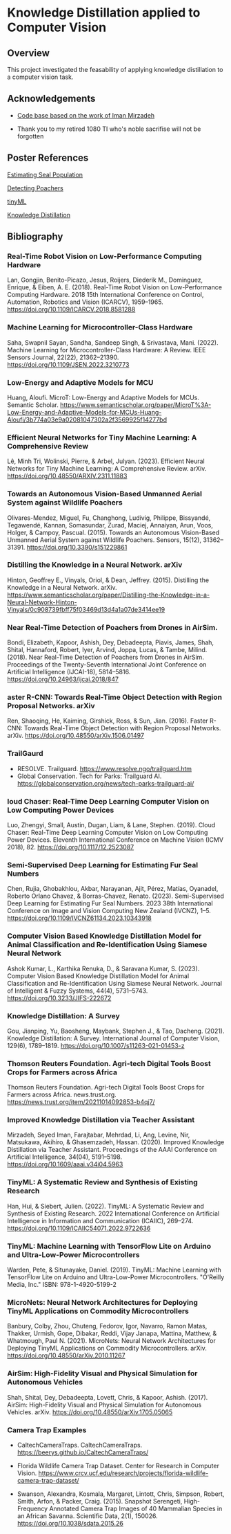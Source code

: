 
# Knowledge Distillation applied to Computer Vision

## Overview
This project investigated the feasability of applying knowledge distillation to a computer vision task.




## Acknowledgements

- [Code base based on the work of Iman Mirzadeh](https://github.com/imirzadeh/Teacher-Assistant-Knowledge-Distillation)

- Thank you to my retired 1080 TI who's noble sacrifise will not be forgotten
## Poster References

[Estimating Seal Population](#Semi-Supervised-Deep-Learning-for-Estimating-Fur-Seal-Numbers)

[Detecting Poachers](#TrailGaurd)

[tinyML](#TinyML-A-Systematic-Review-and-Synthesis-of-Existing-Research)

[Knowledge Distillation](#Improved-Knowledge-Distillation-via-Teacher-Assistant)


## Bibliography

### Real-Time Robot Vision on Low-Performance Computing Hardware 
Lan, Gongjin, Benito-Picazo, Jesus, Roijers, Diederik M., Dominguez, Enrique, & Eiben, A. E. (2018). Real-Time Robot Vision on Low-Performance Computing Hardware. 2018 15th International Conference on Control, Automation, Robotics and Vision (ICARCV), 1959–1965. https://doi.org/10.1109/ICARCV.2018.8581288

### Machine Learning for Microcontroller-Class Hardware
Saha, Swapnil Sayan, Sandha, Sandeep Singh, & Srivastava, Mani. (2022). Machine Learning for Microcontroller-Class Hardware: A Review. IEEE Sensors Journal, 22(22), 21362–21390. https://doi.org/10.1109/JSEN.2022.3210773

### Low-Energy and Adaptive Models for MCU
Huang, Aloufi. MicroT: Low-Energy and Adaptive Models for MCUs. Semantic Scholar. https://www.semanticscholar.org/paper/MicroT%3A-Low-Energy-and-Adaptive-Models-for-MCUs-Huang-Aloufi/3b774a03e9a02081047302a2f3569925f14277bd

### Efficient Neural Networks for Tiny Machine Learning: A Comprehensive Review
Lê, Minh Tri, Wolinski, Pierre, & Arbel, Julyan. (2023). Efficient Neural Networks for Tiny Machine Learning: A Comprehensive Review. arXiv. https://doi.org/10.48550/ARXIV.2311.11883

### Towards an Autonomous Vision-Based Unmanned Aerial System against Wildlife Poachers
Olivares-Mendez, Miguel, Fu, Changhong, Ludivig, Philippe, Bissyandé, Tegawendé, Kannan, Somasundar, Zurad, Maciej, Annaiyan, Arun, Voos, Holger, & Campoy, Pascual. (2015). Towards an Autonomous Vision-Based Unmanned Aerial System against Wildlife Poachers. Sensors, 15(12), 31362–31391. https://doi.org/10.3390/s151229861

### Distilling the Knowledge in a Neural Network. arXiv
Hinton, Geoffrey E., Vinyals, Oriol, & Dean, Jeffrey. (2015). Distilling the Knowledge in a Neural Network. arXiv. https://www.semanticscholar.org/paper/Distilling-the-Knowledge-in-a-Neural-Network-Hinton-Vinyals/0c908739fbff75f03469d13d4a1a07de3414ee19

### Near Real-Time Detection of Poachers from Drones in AirSim.
Bondi, Elizabeth, Kapoor, Ashish, Dey, Debadeepta, Piavis, James, Shah, Shital, Hannaford, Robert, Iyer, Arvind, Joppa, Lucas, & Tambe, Milind. (2018). Near Real-Time Detection of Poachers from Drones in AirSim. Proceedings of the Twenty-Seventh International Joint Conference on Artificial Intelligence (IJCAI-18), 5814–5816. https://doi.org/10.24963/ijcai.2018/847

### aster R-CNN: Towards Real-Time Object Detection with Region Proposal Networks. arXiv
Ren, Shaoqing, He, Kaiming, Girshick, Ross, & Sun, Jian. (2016). Faster R-CNN: Towards Real-Time Object Detection with Region Proposal Networks. arXiv. https://doi.org/10.48550/arXiv.1506.01497

### TrailGaurd
- RESOLVE. Trailguard. https://www.resolve.ngo/trailguard.htm
- Global Conservation. Tech for Parks: Trailguard AI. https://globalconservation.org/news/tech-parks-trailguard-ai/

### loud Chaser: Real-Time Deep Learning Computer Vision on Low Computing Power Devices
Luo, Zhengyi, Small, Austin, Dugan, Liam, & Lane, Stephen. (2019). Cloud Chaser: Real-Time Deep Learning Computer Vision on Low Computing Power Devices. Eleventh International Conference on Machine Vision (ICMV 2018), 82. https://doi.org/10.1117/12.2523087

### Semi-Supervised Deep Learning for Estimating Fur Seal Numbers
Chen, Rujia, Ghobakhlou, Akbar, Narayanan, Ajit, Pérez, Matías, Oyanadel, Roberto Orlano Chavez, & Borras-Chavez, Renato. (2023). Semi-Supervised Deep Learning for Estimating Fur Seal Numbers. 2023 38th International Conference on Image and Vision Computing New Zealand (IVCNZ), 1–5. https://doi.org/10.1109/IVCNZ61134.2023.10343918

### Computer Vision Based Knowledge Distillation Model for Animal Classification and Re-Identification Using Siamese Neural Network
Ashok Kumar, L., Karthika Renuka, D., & Saravana Kumar, S. (2023). Computer Vision Based Knowledge Distillation Model for Animal Classification and Re-Identification Using Siamese Neural Network. Journal of Intelligent & Fuzzy Systems, 44(4), 5731–5743. https://doi.org/10.3233/JIFS-222672

### Knowledge Distillation: A Survey
Gou, Jianping, Yu, Baosheng, Maybank, Stephen J., & Tao, Dacheng. (2021). Knowledge Distillation: A Survey. International Journal of Computer Vision, 129(6), 1789–1819. https://doi.org/10.1007/s11263-021-01453-z

### Thomson Reuters Foundation. Agri-tech Digital Tools Boost Crops for Farmers across Africa
Thomson Reuters Foundation. Agri-tech Digital Tools Boost Crops for Farmers across Africa. news.trust.org. https://news.trust.org/item/20211014092853-b4qj7/

### Improved Knowledge Distillation via Teacher Assistant
Mirzadeh, Seyed Iman, Farajtabar, Mehrdad, Li, Ang, Levine, Nir, Matsukawa, Akihiro, & Ghasemzadeh, Hassan. (2020). Improved Knowledge Distillation via Teacher Assistant. Proceedings of the AAAI Conference on Artificial Intelligence, 34(04), 5191–5198. https://doi.org/10.1609/aaai.v34i04.5963

### TinyML\: A Systematic Review and Synthesis of Existing Research
Han, Hui, & Siebert, Julien. (2022). TinyML: A Systematic Review and Synthesis of Existing Research. 2022 International Conference on Artificial Intelligence in Information and Communication (ICAIIC), 269–274. https://doi.org/10.1109/ICAIIC54071.2022.9722636

### TinyML: Machine Learning with TensorFlow Lite on Arduino and Ultra-Low-Power Microcontrollers
Warden, Pete, & Situnayake, Daniel. (2019). TinyML: Machine Learning with TensorFlow Lite on Arduino and Ultra-Low-Power Microcontrollers. "O'Reilly Media, Inc." ISBN: 978-1-4920-5199-2

### MicroNets: Neural Network Architectures for Deploying TinyML Applications on Commodity Microcontrollers
Banbury, Colby, Zhou, Chuteng, Fedorov, Igor, Navarro, Ramon Matas, Thakker, Urmish, Gope, Dibakar, Reddi, Vijay Janapa, Mattina, Matthew, & Whatmough, Paul N. (2021). MicroNets: Neural Network Architectures for Deploying TinyML Applications on Commodity Microcontrollers. arXiv. https://doi.org/10.48550/arXiv.2010.11267

### AirSim: High-Fidelity Visual and Physical Simulation for Autonomous Vehicles
Shah, Shital, Dey, Debadeepta, Lovett, Chris, & Kapoor, Ashish. (2017). AirSim: High-Fidelity Visual and Physical Simulation for Autonomous Vehicles. arXiv. https://doi.org/10.48550/arXiv.1705.05065

### Camera Trap Examples
- CaltechCameraTraps. CaltechCameraTraps. https://beerys.github.io/CaltechCameraTraps/

- Florida Wildlife Camera Trap Dataset. Center for Research in Computer Vision. https://www.crcv.ucf.edu/research/projects/florida-wildlife-camera-trap-dataset/

- Swanson, Alexandra, Kosmala, Margaret, Lintott, Chris, Simpson, Robert, Smith, Arfon, & Packer, Craig. (2015). Snapshot Serengeti, High-Frequency Annotated Camera Trap Images of 40 Mammalian Species in an African Savanna. Scientific Data, 2(1), 150026. https://doi.org/10.1038/sdata.2015.26



